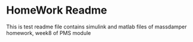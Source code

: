 # HomeWork Readme
This is test readme file contains simulink and matlab files of massdamper homework, week8 of PMS module
